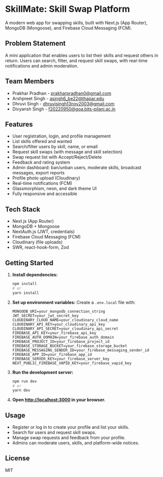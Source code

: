 ﻿# SkillMate: Skill Swap Platform

A modern web app for swapping skills, built with Next.js (App Router), MongoDB (Mongoose), and Firebase Cloud Messaging (FCM).

## Problem Statement
A mini application that enables users to list their skills and request others in return. Users can search, filter, and request skill swaps, with real-time notifications and admin moderation.

## Team Members
- Prakhar Pradhan - prakharpradhan0@gmail.com
- Arshpreet Singh - asingh6_be22@thapar.edu
- Dhruvi Singh - dhruvisingh13nov2003@gmail.com
- Divyansh Singh - f20220950@goa.bits-pilani.ac.in

## Features
- User registration, login, and profile management
- List skills offered and wanted
- Search/filter users by skill, name, or email
- Request skill swaps (with message and skill selection)
- Swap request list with Accept/Reject/Delete
- Feedback and rating system
- Admin dashboard: ban/unban users, moderate skills, broadcast messages, export reports
- Profile photo upload (Cloudinary)
- Real-time notifications (FCM)
- Glassmorphism, neon, and dark theme UI
- Fully responsive and accessible

## Tech Stack
- Next.js (App Router)
- MongoDB + Mongoose
- NextAuth.js (JWT, credentials)
- Firebase Cloud Messaging (FCM)
- Cloudinary (file uploads)
- SWR, react-hook-form, Zod

## Getting Started

1. **Install dependencies:**
   ```bash
   npm install
   # or
   yarn install
   ```
2. **Set up environment variables:**
   Create a `.env.local` file with:
   ```env
   MONGODB_URI=your_mongodb_connection_string
   JWT_SECRET=your_jwt_secret_key
   CLOUDINARY_CLOUD_NAME=your_cloudinary_cloud_name
   CLOUDINARY_API_KEY=your_cloudinary_api_key
   CLOUDINARY_API_SECRET=your_cloudinary_api_secret
   FIREBASE_API_KEY=your_firebase_api_key
   FIREBASE_AUTH_DOMAIN=your_firebase_auth_domain
   FIREBASE_PROJECT_ID=your_firebase_project_id
   FIREBASE_STORAGE_BUCKET=your_firebase_storage_bucket
   FIREBASE_MESSAGING_SENDER_ID=your_firebase_messaging_sender_id
   FIREBASE_APP_ID=your_firebase_app_id
   FIREBASE_SERVER_KEY=your_firebase_server_key
   NEXT_PUBLIC_FIREBASE_VAPID_KEY=your_firebase_vapid_key
   ```
3. **Run the development server:**
   ```bash
   npm run dev
   # or
   yarn dev
   ```
4. **Open [http://localhost:3000](http://localhost:3000) in your browser.**

## Usage
- Register or log in to create your profile and list your skills.
- Search for users and request skill swaps.
- Manage swap requests and feedback from your profile.
- Admins can moderate users, skills, and platform-wide notices.

## License
MIT
